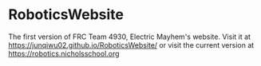 # RoboticsWebsite
The first version of FRC Team 4930, Electric Mayhem's website.
Visit it at https://junqiwu02.github.io/RoboticsWebsite/ or visit the current version at https://robotics.nicholsschool.org
